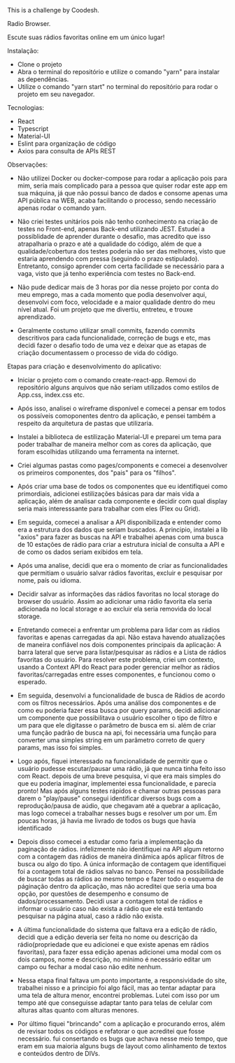This is a challenge by Coodesh.

Radio Browser.

Escute suas rádios favoritas online em um único lugar!

Instalação:

- Clone o projeto
- Abra o terminal do repositório e utilize o comando "yarn" para instalar as dependências.
- Utilize o comando "yarn start" no terminal do repositório para rodar o projeto em seu navegador.

Tecnologias:

- React
- Typescript
- Material-UI
- Eslint para organização de código
- Axios para consulta de APIs REST

Observações:

- Não utilizei Docker ou docker-compose para rodar a aplicação pois para mim, seria mais complicado para a pessoa que quiser rodar este app em sua máquina, já que não possui banco de dados e consome apenas uma API pública na WEB, acaba facilitando o processo, sendo necessário apenas rodar o comando yarn.

- Não criei testes unitários pois não tenho conhecimento na criação de testes no Front-end, apenas Back-end utilizando JEST. Estudei a possiblidade de aprender durante o desafio, mas acredito que isso atrapalharia o prazo e até a qualidade do código, além de que a qualidade/cobertura dos testes poderia não ser das melhores, visto que estaria aprendendo com pressa (seguindo o prazo estipulado). Entretanto, consigo aprender com certa facilidade se necessário para a vaga, visto que já tenho experiência com testes no Back-end.

- Não pude dedicar mais de 3 horas por dia nesse projeto por conta do meu emprego, mas a cada momento que podia desenvolver aqui, desenvolvi com foco, velocidade e a maior qualidade dentro do meu nível atual. Foi um projeto que me divertiu, entreteu, e trouxe aprendizado.

- Geralmente costumo utilizar small commits, fazendo commits descritivos para cada funcionalidade, correção de bugs e etc, mas decidi fazer o desafio todo de uma vez e deixar que as etapas de criação documentassem o processo de vida do código.

Etapas para criação e desenvolvimento do aplicativo:

- Iniciar o projeto com o comando create-react-app. Removi do repositório alguns arquivos que não seriam utilizados como estilos de App.css, index.css etc.

- Após isso, analisei o wireframe disponível e comecei a pensar em todos os possíveis comoponentes dentro da aplicação, e pensei também a respeito da arquitetura de pastas que utilizaria.

- Instalei a biblioteca de estilização Material-UI e preparei um tema para poder trabalhar de maneira melhor com as cores da aplicação, que foram escolhidas utilizando uma ferramenta na internet.

- Criei algumas pastas como pages/components e comecei a desenvolver os primeiros componentes, dos "pais" para os "filhos".

- Após criar uma base de todos os componentes que eu identifiquei como primordiais, adicionei estilizações básicas para dar mais vida a aplicação, além de analisar cada componente e decidir com qual display seria mais interesssante para trabalhar com eles (Flex ou Grid).

- Em seguida, comecei a analisar a API disponibilizada e entender como era a estrutura dos dados que seriam buscados. A principio, instalei a lib "axios" para fazer as buscas na API e trabalhei apenas com uma busca de 10 estações de rádio para criar a estrutura inicial de consulta a API e de como os dados seriam exibidos em tela.

- Após uma analise, decidi que era o momento de criar as funcionalidades que permitiam o usuário salvar rádios favoritas, excluir e pesquisar por nome, país ou idioma.

- Decidir salvar as informações das rádios favoritas no local storage do browser do usuário. Assim ao adicionar uma rádio favorita ela seria adicionada no local storage e ao excluir ela seria removida do local storage.

- Entretando comecei a enfrentar um problema para lidar com as rádios favoritas e apenas carregadas da api. Não estava havendo atualizações de maneira confiável nos dois componentes principais da aplicação: A barra lateral que serve para listar/pesquisar as rádios e a Lista de rádios favoritas do usuário. Para resolver este problema, criei um contexto, usando a Context API do React para poder gerenciar melhor as rádios favoritas/carregadas entre esses componentes, e funcionou como o esperado.

- Em seguida, desenvolvi a funcionalidade de busca de Rádios de acordo com os filtros necessários. Após uma análise dos componentes e de como eu poderia fazer essa busca por query params, decidi adicionar um componente que possibilitava o usuário escolher o tipo de filtro e um para que ele digitasse o parâmetro de busca em si. além de criar uma função padrão de busca na api, foi necessária uma função para converter uma simples string em um parâmetro correto de query params, mas isso foi simples.

- Logo após, fiquei interessado na funcionalidade de permitir que o usuário pudesse escutar/pausar uma rádio, já que nunca tinha feito isso com React. depois de uma breve pesquisa, vi que era mais simples do que eu poderia imaginar, implementei essa funcionalidade, e parecia pronto! Mas após alguns testes rápidos e chamar outras pessoas para darem o "play/pause" consegui identificar diversos bugs com a reprodução/pausa de aúdio, que chegavam até a quebrar a aplicação, mas logo comecei a trabalhar nesses bugs e resolver um por um. Em poucas horas, já havia me livrado de todos os bugs que havia identificado

- Depois disso comecei a estudar como faria a implementação da paginação de rádios. infelizmente não identifiquei na API algum retorno com a contagem das rádios de maneira dinâmica após aplicar filtros de busca ou algo do tipo. A única informação de contagem que identifiquei foi a contagem total de rádios salvas no banco. Pensei na possibilidade de buscar todas as rádios ao mesmo tempo e fazer todo o esquema de páginação dentro da aplicação, mas não acreditei que seria uma boa opção, por questões de desempenho e consumo de dados/processamento. Decidi usar a contagem total de rádios e informar o usuário caso não exista a rádio que ele está tentando pesquisar na página atual, caso a rádio não exista.

- A última funcionalidade do sistema que faltava era a edição de rádio, decidi que a edição deveria ser feita no nome ou descrição da rádio(propriedade que eu adicionei e que existe apenas em rádios favoritas), para fazer essa edição apenas adicionei uma modal com os dois campos, nome e descrição, no mínimo é necessário editar um campo ou fechar a modal caso não edite nenhum.

- Nessa etapa final faltava um ponto importante, a responsividade do site, trabalhei nisso e a principio foi algo fácil, mas ao tentar adaptar para uma tela de altura menor, encontrei problemas. Lutei com isso por um tempo até que conseguisse adaptar tanto para telas de celular com alturas altas quanto com alturas menores.

- Por último fiquei "brincando" com a aplicação e procurando erros, além de revisar todos os códigos e refatorar o que acreditei que fosse necessário. fui consertando os bugs que achava nesse meio tempo, que eram em sua maioria alguns bugs de layout como alinhamento de textos e conteúdos dentro de DIVs.

